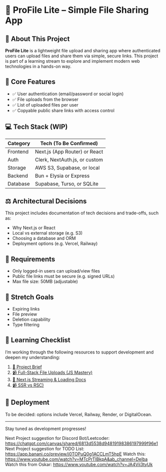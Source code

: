 # 📁 ProFile Lite – Simple File Sharing App

## 🧪 About This Project

**ProFile Lite** is a lightweight file upload and sharing app where authenticated users can upload files and share them via simple, secure links. This project is part of a learning stream to explore and implement modern web technologies in a hands-on way.

## 🎯 Core Features

- ✅ User authentication (email/password or social login)
- ✅ File uploads from the browser
- ✅ List of uploaded files per user
- ✅ Copyable public share links with access control

## 💻 Tech Stack (WIP)

| Category | Tech (To Be Confirmed)        |
| -------- | ----------------------------- |
| Frontend | Next.js (App Router) or React |
| Auth     | Clerk, NextAuth.js, or custom |
| Storage  | AWS S3, Supabase, or local    |
| Backend  | Bun + Elysia or Express       |
| Database | Supabase, Turso, or SQLite    |

## ⚖️ Architectural Decisions

This project includes documentation of tech decisions and trade-offs, such as:

- Why Next.js or React
- Local vs external storage (e.g. S3)
- Choosing a database and ORM
- Deployment options (e.g. Vercel, Railway)

## 🧪 Requirements

- Only logged-in users can upload/view files
- Public file links must be secure (e.g. signed URLs)
- Max file size: 50MB (adjustable)

## 🌟 Stretch Goals

- Expiring links
- File preview
- Deletion capability
- Type filtering

## 🚧 Learning Checklist

I’m working through the following resources to support development and deepen my understanding:

1. [🧠 Project Brief](https://chatgpt.com/canvas/shared/67fef54fab3081918a0890ec5bae39cd)
2. [📹 Full-Stack File Uploads (JS Mastery)](https://www.youtube.com/watch?v=Zq5fmkH0T78&ab_channel=JavaScriptMastery)
3. [📖 Next.js Streaming & Loading Docs](https://nextjs.org/docs/app/building-your-application/routing/loading-ui-and-streaming)
4. [📹 SSR vs RSC)](https://www.youtube.com/watch?v=jEJEFAc8tSI&ab_channel=KodapsAcademy)

## 🚀 Deployment

To be decided: options include Vercel, Railway, Render, or DigitalOcean.

---

Stay tuned as development progresses!

Next Project suggestion for Discord Bot/Leetcoder: https://chatgpt.com/canvas/shared/6813d5538d94819198386197999f96e1
Next Project suggestion for TODO List: https://app.banani.co/preview/j0TOPuQ0g1ACCLmT5hpE
Watch this: https://www.youtube.com/watch?v=MTcPrTIBkpA&ab_channel=Delba
Watch this from Oskar: https://www.youtube.com/watch?v=JA4Vii3tyUk
